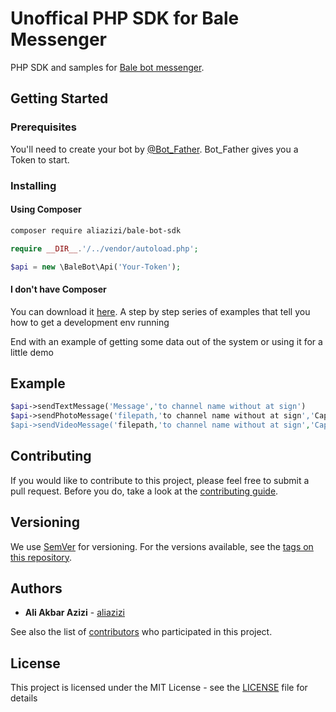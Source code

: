 # Unoffical PHP SDK for Bale Messenger

PHP SDK and samples for [Bale bot messenger](https://developers.bale.ai).

## Getting Started

### Prerequisites

You'll need to create your bot by [@Bot_Father](https://web.bale.ai/). Bot_Father gives you a Token to start.

### Installing

#### Using Composer

```sh
composer require aliazizi/bale-bot-sdk
```

```php
require __DIR__.'/../vendor/autoload.php';

$api = new \BaleBot\Api('Your-Token');
```

#### I don't have Composer

You can download it [here](https://getcomposer.org/download/).
A step by step series of examples that tell you how to get a development env running


End with an example of getting some data out of the system or using it for a little demo

## Example
```php
$api->sendTextMessage('Message','to channel name without at sign')
$api->sendPhotoMessage('filepath,'to channel name without at sign','Caption')
$api->sendVideoMessage('filepath,'to channel name without at sign','Caption')
```

## Contributing

If you would like to contribute to this project, please feel free to submit a pull request.
Before you do, take a look at the [contributing guide](https://github.com/aliazizi/bale-bot-sdk/blob/master/CONTRIBUTING.md).

## Versioning

We use [SemVer](http://semver.org/) for versioning. For the versions available, see the [tags on this repository](https://github.com/your/project/tags). 

## Authors

* **Ali Akbar Azizi** - [aliazizi](https://github.com/aliazizi)

See also the list of [contributors](https://github.com/aliazizi/project/contributors) who participated in this project.

## License

This project is licensed under the MIT License - see the [LICENSE](LICENSE) file for details


